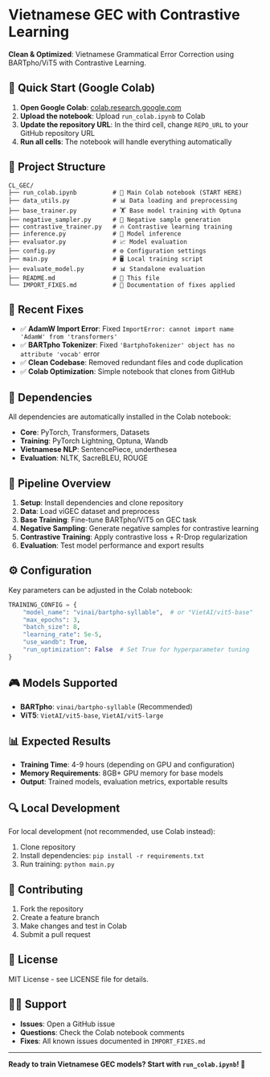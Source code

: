 # Vietnamese GEC with Contrastive Learning

**Clean & Optimized**: Vietnamese Grammatical Error Correction using BARTpho/ViT5 with Contrastive Learning.

## 🚀 Quick Start (Google Colab)

1. **Open Google Colab**: [colab.research.google.com](https://colab.research.google.com)
2. **Upload the notebook**: Upload `run_colab.ipynb` to Colab
3. **Update the repository URL**: In the third cell, change `REPO_URL` to your GitHub repository URL
4. **Run all cells**: The notebook will handle everything automatically

## 📁 Project Structure

```
CL_GEC/
├── run_colab.ipynb          # 🎯 Main Colab notebook (START HERE)
├── data_utils.py            # 📊 Data loading and preprocessing
├── base_trainer.py          # 🏋️ Base model training with Optuna
├── negative_sampler.py      # 🎯 Negative sample generation
├── contrastive_trainer.py   # 🔥 Contrastive learning training
├── inference.py             # 🧪 Model inference
├── evaluator.py             # 📈 Model evaluation
├── config.py                # ⚙️ Configuration settings
├── main.py                  # 🖥️ Local training script
├── evaluate_model.py        # 📊 Standalone evaluation
├── README.md                # 📖 This file
└── IMPORT_FIXES.md          # 🔧 Documentation of fixes applied
```

## 🐛 Recent Fixes

- ✅ **AdamW Import Error**: Fixed `ImportError: cannot import name 'AdamW' from 'transformers'`
- ✅ **BARTpho Tokenizer**: Fixed `'BartphoTokenizer' object has no attribute 'vocab'` error
- ✅ **Clean Codebase**: Removed redundant files and code duplication
- ✅ **Colab Optimization**: Simple notebook that clones from GitHub

## 🔧 Dependencies

All dependencies are automatically installed in the Colab notebook:

- **Core**: PyTorch, Transformers, Datasets
- **Training**: PyTorch Lightning, Optuna, Wandb
- **Vietnamese NLP**: SentencePiece, underthesea
- **Evaluation**: NLTK, SacreBLEU, ROUGE

## 🎯 Pipeline Overview

1. **Setup**: Install dependencies and clone repository
2. **Data**: Load viGEC dataset and preprocess
3. **Base Training**: Fine-tune BARTpho/ViT5 on GEC task
4. **Negative Sampling**: Generate negative samples for contrastive learning
5. **Contrastive Training**: Apply contrastive loss + R-Drop regularization
6. **Evaluation**: Test model performance and export results

## ⚙️ Configuration

Key parameters can be adjusted in the Colab notebook:

```python
TRAINING_CONFIG = {
    "model_name": "vinai/bartpho-syllable",  # or "VietAI/vit5-base"
    "max_epochs": 3,
    "batch_size": 8,
    "learning_rate": 5e-5,
    "use_wandb": True,
    "run_optimization": False  # Set True for hyperparameter tuning
}
```

## 🎮 Models Supported

- **BARTpho**: `vinai/bartpho-syllable` (Recommended)
- **ViT5**: `VietAI/vit5-base`, `VietAI/vit5-large`

## 📊 Expected Results

- **Training Time**: 4-9 hours (depending on GPU and configuration)
- **Memory Requirements**: 8GB+ GPU memory for base models
- **Output**: Trained models, evaluation metrics, exportable results

## 🔍 Local Development

For local development (not recommended, use Colab instead):

1. Clone repository
2. Install dependencies: `pip install -r requirements.txt`
3. Run training: `python main.py`

## 🤝 Contributing

1. Fork the repository
2. Create a feature branch
3. Make changes and test in Colab
4. Submit a pull request

## 📄 License

MIT License - see LICENSE file for details.

## 🙋‍♂️ Support

- **Issues**: Open a GitHub issue
- **Questions**: Check the Colab notebook comments
- **Fixes**: All known issues documented in `IMPORT_FIXES.md`

---

**Ready to train Vietnamese GEC models? Start with `run_colab.ipynb`! 🚀**